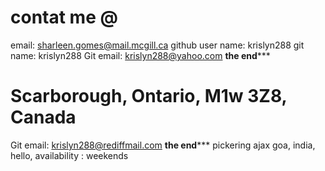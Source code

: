 # contat me @
email: sharleen.gomes@mail.mcgill.ca
github user name: krislyn288
git name: krislyn288
Git email: krislyn288@yahoo.com
**************the end*****************
# Scarborough, Ontario, M1w 3Z8, Canada

Git email: krislyn288@rediffmail.com
**************the end***************** pickering
ajax
goa, india, hello, 
availability : weekends
